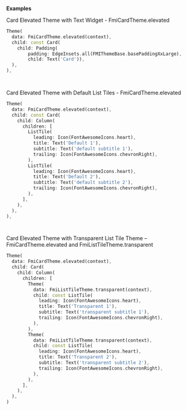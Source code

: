 ` `

**Examples**

Card Elevated Theme with Text Widget - FmiCardTheme.elevated

```dart
Theme(
  data: FmiCardTheme.elevated(context),
  child: const Card(
    child: Padding(
        padding: EdgeInsets.all(FMIThemeBase.basePaddingXxLarge),
        child: Text('Card')),
  ),
),
```

` `

Card Elevated Theme with Default List Tiles - FmiCardTheme.elevated

```dart
Theme(
  data: FmiCardTheme.elevated(context),
  child: const Card(
    child: Column(
      children: [
        ListTile(
          leading: Icon(FontAwesomeIcons.heart),
          title: Text('Default 1'),
          subtitle: Text('default subtitle 1'),
          trailing: Icon(FontAwesomeIcons.chevronRight),
        ),
        ListTile(
          leading: Icon(FontAwesomeIcons.heart),
          title: Text('Default 2'),
          subtitle: Text('default subtitle 2'),
          trailing: Icon(FontAwesomeIcons.chevronRight),
        ),
      ],
    ),
  ),
),
```

` `

Card Elevated Theme with Transparent List Tile Theme – FmiCardTheme.elevated and FmiListTileTheme.transparent

```dart
Theme(
  data: FmiCardTheme.elevated(context),
  child: Card(
    child: Column(
      children: [
        Theme(
          data: FmiListTileTheme.transparent(context),
          child: const ListTile(
            leading: Icon(FontAwesomeIcons.heart),
            title: Text('Transparent 1'),
            subtitle: Text('transparent subtitle 1'),
            trailing: Icon(FontAwesomeIcons.chevronRight),
          ),
        ),
        Theme(
          data: FmiListTileTheme.transparent(context),
          child: const ListTile(
            leading: Icon(FontAwesomeIcons.heart),
            title: Text('Transparent 2'),
            subtitle: Text('transparent subtitle 2'),
            trailing: Icon(FontAwesomeIcons.chevronRight),
          ),
        ),
      ],
    ),
  ),
)
```